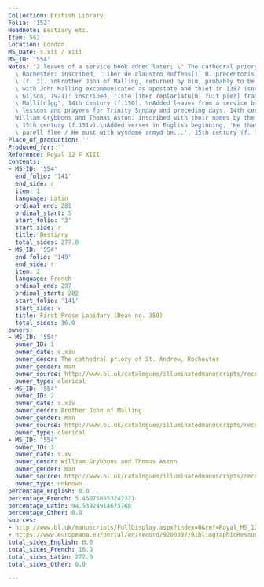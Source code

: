 ```yaml
---
Collection: British Library
Folia: '152'
Headnote: Bestiary etc.
Item: 562
Location: London
MS_Date: s.xii / xiii
MS_ID: '554'
Notes: "2 leaves of a service book added later; \" The cathedral priory of St. Andrew,\
  \ Rochester: inscribed, 'Liber de claustro Roffens[i] R. precentoris', 14th century\
  \ (f. 3). \nBrother John of Malling, returned by him, probably to be identified\
  \ with John Malling excommunicated as apostate and thief in 1387 (see Warner and\
  \ Gilson, 1921): inscribed, 'Iste liber rep[ar]atu[m] fuit p[er] fratre[m] Joh[an]em\
  \ Malli[n]gg', 14th century (f.150). \nAdded leaves from a service book containing\
  \ lessons and prayers for Trinity Sunday and preceding days, 14th century (ff. 1-2).\n\
  William Grybbons and Thomas Aston: inscribed with their names by the same hand,\
  \ 15th century (f.151v).\nAdded verses in English beginning, 'He that wyll \\all\
  \ parell flee / He must with wysdome armyd be...', 15th century (f. 152).\""
Place_of_production: ''
Produced_for: ''
Reference: Royal 12 F XIII
contents:
- MS_ID: '554'
  end_folio: '141'
  end_side: r
  item: 1
  language: Latin
  ordinal_end: 281
  ordinal_start: 5
  start_folio: '3'
  start_side: r
  title: Bestiary
  total_sides: 277.0
- MS_ID: '554'
  end_folio: '149'
  end_side: r
  item: 2
  language: French
  ordinal_end: 297
  ordinal_start: 282
  start_folio: '141'
  start_side: v
  title: First Prose Lapidary (Dean no. 350)
  total_sides: 16.0
owners:
- MS_ID: '554'
  owner_ID: 1
  owner_date: s.xiv
  owner_descr: The cathedral priory of St. Andrew, Rochester
  owner_gender: man
  owner_source: http://www.bl.uk/catalogues/illuminatedmanuscripts/record.asp?MSID=95&CollID=16&NStart=120613
  owner_type: clerical
- MS_ID: '554'
  owner_ID: 2
  owner_date: s.xiv
  owner_descr: Brother John of Malling
  owner_gender: man
  owner_source: http://www.bl.uk/catalogues/illuminatedmanuscripts/record.asp?MSID=95&CollID=16&NStart=120613
  owner_type: clerical
- MS_ID: '554'
  owner_ID: 3
  owner_date: s.xv
  owner_descr: William Grybbons and Thomas Aston
  owner_gender: man
  owner_source: http://www.bl.uk/catalogues/illuminatedmanuscripts/record.asp?MSID=95&CollID=16&NStart=120613
  owner_type: unknown
percentage_English: 0.0
percentage_French: 5.460750853242321
percentage_Latin: 94.53924914675768
percentage_Other: 0.0
sources:
- http://www.bl.uk/manuscripts/FullDisplay.aspx?index=0&ref=Royal_MS_12_F_XIII
- https://www.europeana.eu/portal/en/record/9200397/BibliographicResource_3000126271566.html
total_sides_English: 0.0
total_sides_French: 16.0
total_sides_Latin: 277.0
total_sides_Other: 0.0

---
```


